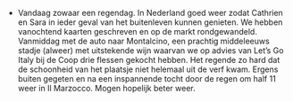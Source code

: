- Vandaag zowaar een regendag. In Nederland goed weer zodat Cathrien en Sara in ieder geval van het buitenleven kunnen genieten. We hebben vanochtend kaarten geschreven en op de markt rondgewandeld. Vanmiddag met de auto naar Montalcino, een prachtig middeleeuws stadje (alweer) met uitstekende wijn waarvan we op advies van Let’s Go Italy bij de Coop drie flessen gekocht hebben. Het regende zo hard dat de schoonheid van het plaatsje niet helemaal uit de verf kwam. Ergens buiten gegeten en na een inspannende tocht door de regen om half 11 weer in Il Marzocco. Mogen hopelijk beter weer.